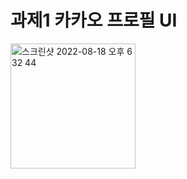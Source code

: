 # 과제1 카카오 프로필 UI 
<img width="200" weight="150" alt="스크린샷 2022-08-18 오후 6 32 44" src="https://user-images.githubusercontent.com/55547933/185364163-c3c61e24-12f8-46fe-a102-b7a699296d8b.png">
